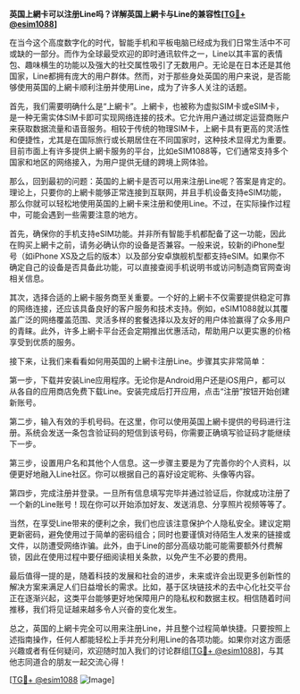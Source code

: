 **英国上網卡可以注册Line吗？详解英国上網卡与Line的兼容性[[TG💪+ @esim1088](https://t.me/s/esim1088)]**

在当今这个高度数字化的时代，智能手机和平板电脑已经成为我们日常生活中不可或缺的一部分。而作为全球最受欢迎的即时通讯软件之一，Line以其丰富的表情包、趣味横生的功能以及强大的社交属性吸引了无数用户。无论是在日本还是其他国家，Line都拥有庞大的用户群体。然而，对于那些身处英国的用户来说，是否能够使用英国的上網卡顺利注册并使用Line，成为了许多人关注的话题。

首先，我们需要明确什么是“上網卡”。上網卡，也被称为虚拟SIM卡或eSIM卡，是一种无需实体SIM卡即可实现网络连接的技术。它允许用户通过绑定运营商账户来获取数据流量和语音服务。相较于传统的物理SIM卡，上網卡具有更高的灵活性和便捷性，尤其是在国际旅行或长期居住在不同国家时，这种技术显得尤为重要。目前市面上有许多提供上網卡服务的平台，比如eSIM1088等，它们通常支持多个国家和地区的网络接入，为用户提供无缝的跨境上网体验。

那么，回到最初的问题：英国的上網卡是否可以用来注册Line呢？答案是肯定的。理论上，只要你的上網卡能够正常连接到互联网，并且手机设备支持eSIM功能，那么你就可以轻松地使用英国的上網卡来注册和使用Line。不过，在实际操作过程中，可能会遇到一些需要注意的地方。

首先，确保你的手机支持eSIM功能。并非所有智能手机都配备了这一功能，因此在购买上網卡之前，请务必确认你的设备是否兼容。一般来说，较新的iPhone型号（如iPhone XS及之后的版本）以及部分安卓旗舰机型都支持eSIM。如果你不确定自己的设备是否具备此功能，可以直接查阅手机说明书或访问制造商官网查询相关信息。

其次，选择合适的上網卡服务商至关重要。一个好的上網卡不仅需要提供稳定可靠的网络连接，还应该具备良好的客户服务和技术支持。例如，eSIM1088就以其覆盖广泛的网络覆盖范围、灵活多样的套餐选择以及友好的用户体验赢得了众多用户的青睐。此外，许多上網卡平台还会定期推出优惠活动，帮助用户以更实惠的价格享受到优质的服务。

接下来，让我们来看看如何用英国的上網卡注册Line。步骤其实非常简单：

第一步，下载并安装Line应用程序。无论你是Android用户还是iOS用户，都可以从各自的应用商店免费下载Line。安装完成后打开应用，点击“注册”按钮开始创建新账号。

第二步，输入有效的手机号码。在这里，你可以使用英国上網卡提供的号码进行注册。系统会发送一条包含验证码的短信到该号码，你需要正确填写验证码才能继续下一步。

第三步，设置用户名和其他个人信息。这一步骤主要是为了完善你的个人资料，以便更好地融入Line社区。你可以根据自己的喜好设定昵称、头像等内容。

第四步，完成注册并登录。一旦所有信息填写完毕并通过验证后，你就成功注册了一个新的Line账号！现在你可以开始添加好友、发送消息、分享照片视频等等了。

当然，在享受Line带来的便利之余，我们也应该注意保护个人隐私安全。建议定期更新密码，避免使用过于简单的密码组合；同时也要谨慎对待陌生人发来的链接或文件，以防遭受网络诈骗。此外，由于Line的部分高级功能可能需要额外付费解锁，因此在使用过程中要仔细阅读相关条款，以免产生不必要的费用。

最后值得一提的是，随着科技的发展和社会的进步，未来或许会出现更多创新性的解决方案来满足人们日益增长的需求。比如，基于区块链技术的去中心化社交平台正在逐渐兴起，这类平台能够更好地保障用户的隐私权和数据主权。相信随着时间推移，我们将见证越来越多令人兴奋的变化发生。

总之，英国的上網卡完全可以用来注册Line，并且整个过程简单快捷。只要按照上述指南操作，任何人都能轻松上手并充分利用Line的各项功能。如果你对这方面感兴趣或者有任何疑问，欢迎随时加入我们的讨论群组[[TG💪+ @esim1088](https://t.me/s/esim1088)]，与其他志同道合的朋友一起交流心得！

[[TG💪+ @esim1088](https://t.me/s/esim1088) ![Image](https://i.postimg.cc/4NQfJmqS/Snipaste-2025-05-13-00-14-12.png)]